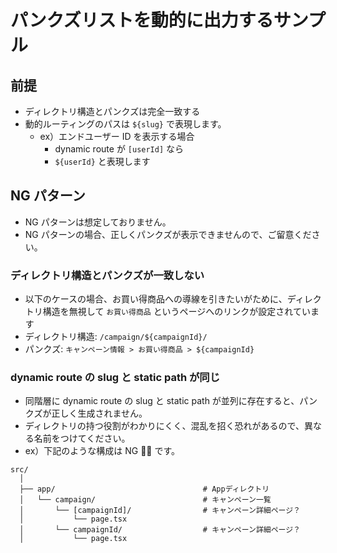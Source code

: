 # パンクズリストを動的に出力するサンプル

## 前提

- ディレクトリ構造とパンクズは完全一致する
- 動的ルーティングのパスは `${slug}` で表現します。
  - ex）エンドユーザー ID を表示する場合
    - dynamic route が `[userId]` なら
    - `${userId}` と表現します

## NG パターン

- NG パターンは想定しておりません。
- NG パターンの場合、正しくパンクズが表示できませんので、ご留意ください。

### ディレクトリ構造とパンクズが一致しない

- 以下のケースの場合、お買い得商品への導線を引きたいがために、ディレクトリ構造を無視して `お買い得商品` というページへのリンクが設定されています
- ディレクトリ構造: `/campaign/${campaignId}/`
- パンクズ: `キャンペーン情報 > お買い得商品 > ${campaignId}`

### dynamic route の slug と static path が同じ

- 同階層に dynamic route の slug と static path が並列に存在すると、パンクズが正しく生成されません。
- ディレクトリの持つ役割がわかりにくく、混乱を招く恐れがあるので、異なる名前をつけてください。
- ex）下記のような構成は NG 🙅‍♂️ です。

```
src/
  │
  ├── app/                                 # Appディレクトリ
  │   └── campaign/                        # キャンペーン一覧
  │       └── [campaignId]/                # キャンペーン詳細ページ？
  │           └── page.tsx
  │       └── campaignId/                  # キャンペーン詳細ページ？
  │           └── page.tsx
```
